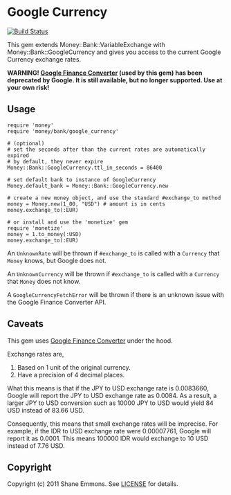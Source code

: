 Google Currency
===============

[![Build Status](https://secure.travis-ci.org/RubyMoney/google_currency.png)](http://travis-ci.org/RubyMoney/google_currency)

This gem extends Money::Bank::VariableExchange with Money::Bank::GoogleCurrency
and gives you access to the current Google Currency exchange rates.

**WARNING! [Google Finance Converter](https://www.google.com/finance/converter)
(used by this gem) has been deprecated by Google. It is still available, but no
longer supported. Use at your own risk!**

Usage
-----

    require 'money'
    require 'money/bank/google_currency'

    # (optional)
    # set the seconds after than the current rates are automatically expired
    # by default, they never expire
    Money::Bank::GoogleCurrency.ttl_in_seconds = 86400

    # set default bank to instance of GoogleCurrency
    Money.default_bank = Money::Bank::GoogleCurrency.new

    # create a new money object, and use the standard #exchange_to method
    money = Money.new(1_00, "USD") # amount is in cents
    money.exchange_to(:EUR)

    # or install and use the 'monetize' gem
    require 'monetize'
    money = 1.to_money(:USD)
    money.exchange_to(:EUR)

An `UnknownRate` will be thrown if `#exchange_to` is called with a `Currency`
that `Money` knows, but Google does not.

An `UnknownCurrency` will be thrown if `#exchange_to` is called with a
`Currency` that `Money` does not know.

A `GoogleCurrencyFetchError` will be thrown if there is an unknown issue with the Google Finance Converter API.

Caveats
-------

This gem uses [Google Finance Converter](https://www.google.com/finance/converter) under the hood.

Exchange rates are,

1. Based on 1 unit of the original currency.
1. Have a precision of 4 decimal places.

What this means is that if the JPY to USD exchange rate is 0.0083660,
Google will report the JPY to USD exchange rate as 0.0084.
As a result, a larger JPY to USD conversion such as 10000 JPY to USD would yield 84 USD instead of 83.66 USD.

Consequently, this means that small exchange rates will be imprecise.
For example, if the IDR to USD exchange rate were 0.00007761, Google will report it as 0.0001.
This means 100000 IDR would exchange to 10 USD instead of 7.76 USD.

Copyright
---------

Copyright (c) 2011 Shane Emmons. See [LICENSE](LICENSE) for details.
